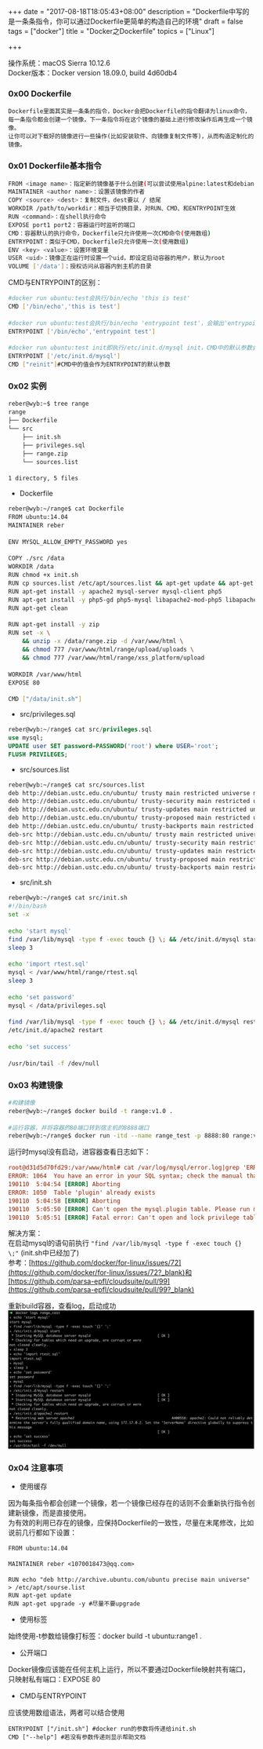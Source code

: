 +++
date = "2017-08-18T18:05:43+08:00"
description = "Dockerfile中写的是一条条指令，你可以通过Dockerfile更简单的构造自己的环境"
draft = false
tags = ["docker"]
title = "Docker之Dockerfile"
topics = ["Linux"]

+++

操作系统：macOS Sierra 10.12.6   
Docker版本：Docker version 18.09.0, build 4d60db4

### 0x00 Dockerfile
```
Dockerfile里面其实是一条条的指令，Docker会把Dockerfile的指令翻译为linux命令，
每一条指令都会创建一个镜像，下一条指令将在这个镜像的基础上进行修改操作后再生成一个镜像。
让你可以对下载好的镜像进行一些操作(比如安装软件、向镜像复制文件等)，从而构造定制化的镜像。
```

### 0x01 Dockerfile基本指令
```bash
FROM <image name>：指定新的镜像基于什么创建(可以尝试使用alpine:latest和debian:jessie)
MAINTAINER <author name>：设置该镜像的作者
COPY <source> <dest>：复制文件，dest要以 / 结尾
WORKDIR /path/to/workdir：相当于切换目录，对RUN、CMD、和ENTRYPOINT生效
RUN <command>：在shell执行命令
EXPOSE port1 port2：容器运行时监听的端口
CMD：容器默认的执行命令，Dockerfile只允许使用一次CMD命令(使用数组)
ENTRYPOINT：类似于CMD，Dockerfile只允许使用一次(使用数组)
ENV <key> <value>：设置环境变量
USER <uid>：镜像正在运行时设置一个uid，即设定启动容器的用户，默认为root
VOLUME ['/data']：授权访问从容器内到主机的目录
```

CMD与ENTRYPOINT的区别：
```bash
#docker run ubuntu:test会执行/bin/echo 'this is test'
CMD ['/bin/echo','this is test']

#docker run ubuntu:test会执行/bin/echo 'entrypoint test'，会输出'entrypoint test'
ENTRYPOINT ['/bin/echo','entrypoint test']

#docker run ubuntu:test init即执行/etc/init.d/mysql init，CMD中的默认参数会被覆盖
ENTRYPOINT ['/etc/init.d/mysql']
CMD ["reinit"]#CMD中的值会作为ENTRYPOINT的默认参数
```

### 0x02 实例
```bash
reber@wyb:~$ tree range
range
├── Dockerfile
└── src
    ├── init.sh
    ├── privileges.sql
    ├── range.zip
    └── sources.list

1 directory, 5 files
```

* Dockerfile

```bash
reber@wyb:~/range$ cat Dockerfile
FROM ubuntu:14.04
MAINTAINER reber

ENV MYSQL_ALLOW_EMPTY_PASSWORD yes

COPY ./src /data
WORKDIR /data
RUN chmod +x init.sh
RUN cp sources.list /etc/apt/sources.list && apt-get update && apt-get upgrade -y
RUN apt-get install -y apache2 mysql-server mysql-client php5
RUN apt-get install -y php5-gd php5-mysql libapache2-mod-php5 libapache2-mod-auth-mysql
RUN apt-get clean

RUN apt-get install -y zip
RUN set -x \
    && unzip -x /data/range.zip -d /var/www/html \
    && chmod 777 /var/www/html/range/upload/uploads \
    && chmod 777 /var/www/html/range/xss_platform/upload

WORKDIR /var/www/html
EXPOSE 80

CMD ["/data/init.sh"]
```

* src/privileges.sql

```sql
reber@wyb:~/range$ cat src/privileges.sql
use mysql;
UPDATE user SET password=PASSWORD('root') where USER='root';
FLUSH PRIVILEGES;
```

* src/sources.list

```bash
reber@wyb:~/range$ cat src/sources.list
deb http://debian.ustc.edu.cn/ubuntu/ trusty main restricted universe multiverse
deb http://debian.ustc.edu.cn/ubuntu/ trusty-security main restricted universe multiverse
deb http://debian.ustc.edu.cn/ubuntu/ trusty-updates main restricted universe multiverse
deb http://debian.ustc.edu.cn/ubuntu/ trusty-proposed main restricted universe multiverse
deb http://debian.ustc.edu.cn/ubuntu/ trusty-backports main restricted universe multiverse
deb-src http://debian.ustc.edu.cn/ubuntu/ trusty main restricted universe multiverse
deb-src http://debian.ustc.edu.cn/ubuntu/ trusty-security main restricted universe multiverse
deb-src http://debian.ustc.edu.cn/ubuntu/ trusty-updates main restricted universe multiverse
deb-src http://debian.ustc.edu.cn/ubuntu/ trusty-proposed main restricted universe multiverse
deb-src http://debian.ustc.edu.cn/ubuntu/ trusty-backports main restricted universe multiverse
```

* src/init.sh

```bash
reber@wyb:~/range$ cat src/init.sh
#!/bin/bash
set -x

echo 'start mysql'
find /var/lib/mysql -type f -exec touch {} \; && /etc/init.d/mysql start
sleep 3

echo 'import rtest.sql'
mysql < /var/www/html/range/rtest.sql
sleep 3

echo 'set password'
mysql < /data/privileges.sql

find /var/lib/mysql -type f -exec touch {} \; && /etc/init.d/mysql restart
/etc/init.d/apache2 restart

echo 'set success'

/usr/bin/tail -f /dev/null
```

### 0x03 构建镜像
```bash
#构建镜像
reber@wyb:~/range$ docker build -t range:v1.0 .

#运行容器，并将容器的80端口转到宿主机的8888端口
reber@wyb:~/range$ docker run -itd --name range_test -p 8888:80 range:v1.0
```
运行时mysql没有启动，进容器查看日志如下：
```ini
root@d31d5d70fd29:/var/www/html# cat /var/log/mysql/error.log|grep 'ERROR'
ERROR: 1064  You have an error in your SQL syntax; check the manual that corresponds to your MySQL server version for the right syntax to use near 'ALTER TABLE user ADD column Show_view_priv enum('N','Y') CHARACTER SET utf8 NOT ' at line 1
190110  5:04:54 [ERROR] Aborting
ERROR: 1050  Table 'plugin' already exists
190110  5:04:58 [ERROR] Aborting
190110  5:05:50 [ERROR] Can't open the mysql.plugin table. Please run mysql_upgrade to create it.
190110  5:05:51 [ERROR] Fatal error: Can't open and lock privilege tables: Got error 140 from storage engine
```
解决方案：  
在启动mysql的语句前执行 ```"find /var/lib/mysql -type f -exec touch {} \;"``` (init.sh中已经加了)  
参考：[https://github.com/docker/for-linux/issues/72](https://github.com/docker/for-linux/issues/72?_blank)和[https://github.com/parsa-epfl/cloudsuite/pull/99](https://github.com/parsa-epfl/cloudsuite/pull/99?_blank)

重新build容器，查看log，启动成功
![](/img/post/20190110-141535.png)

### 0x04 注意事项
* 使用缓存

因为每条指令都会创建一个镜像，若一个镜像已经存在的话则不会重新执行指令创建新镜像，而是直接使用。  
为有效的利用已存在的镜像，应保持Dockerfile的一致性，尽量在末尾修改，比如说前几行都如下设置：
```
FROM ubuntu:14.04

MAINTAINER reber <1070018473@qq.com>

RUN echo "deb http://archive.ubuntu.com/ubuntu precise main universe" > /etc/apt/sourse.list
RUN apt-get update
RUN apt-get upgrade -y #尽量不要upgrade
```

* 使用标签

始终使用-t参数给镜像打标签：docker build -t ubuntu:range1 .

* 公开端口

Docker镜像应该能在任何主机上运行，所以不要通过Dockerfile映射共有端口，只映射私有端口：EXPOSE 80

* CMD与ENTRYPOINT

应该使用数组语法，两者可以结合使用
```
ENTRYPOINT ["/init.sh"] #docker run的参数将传递给init.sh
CMD ["--help"] #若没有参数传递则显示帮助文档
```